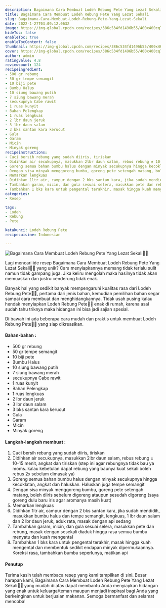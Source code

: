 ```yaml
---
description: Bagaimana Cara Membuat Lodeh Rebung Pete Yang Lezat Sekali"
title: Bagaimana Cara Membuat Lodeh Rebung Pete Yang Lezat Sekali
slug: Bagaimana-Cara-Membuat-Lodeh-Rebung-Pete-Yang-Lezat-Sekali
date: 2022-1-27T03:09:12.063Z
image: https://img-global.cpcdn.com/recipes/386c534fd1496b55/400x400cq70/photo.jpg
hideToc: false
enableToc: true
enableTocContent: false
thumbnail: https://img-global.cpcdn.com/recipes/386c534fd1496b55/400x400cq70/photo.jpg
cover: https://img-global.cpcdn.com/recipes/386c534fd1496b55/400x400cq70/photo.jpg
author: admin
ratingvalue: 4.8
reviewcount: 124
recipeingredient:
- 500 gr rebung
- 50 gr tempe semangit
- 10 biji pete
- Bumbu Halus
- 10 siung bawang putih
- 7 siung bawang merah
- secukupnya Cabe rawit
- 1 ruas kunyit
- Bahan Pelengkap
- 1 ruas lengkuas
- 2 lbr daun jeruk
- 3 lbr daun salam
- 3 bks santan kara kerucut
- Gula
- Garam
- Micin
- Minyak goreng
recipeinstructions:
- Cuci bersih rebung yang sudah diiris, tiriskan
- Didihkan air secukupnya, masukkan 2lbr daun salam, rebus rebung ± 10-15 menit, angkat dan tiriskan (step ini agar rebungnya tidak bau ya moms..kalau kebetulan dapat rebung yang baunya kuat sekali boleh rebus 2x sebelum dimasak ya)
- Goreng semua bahan bumbu halus dengan minyak secukupnya hingga kecoklatan, angkat dan haluskan. Haluskan juga tempe semangit
- Dengan sisa minyak menggoreng bumbu, goreng pete setengah matang, boleh diiris sebelum digoreng ataupun sesudah digoreng (saya goreng dulu baru iris agar aromanya masih kuat)
- Memarkan lengkuas
- Didihkan 1ltr air, campur dengan 2 bks santan kara, jika sudah mendidih, masukkan bumbu halus dan tempe semangit, lengkuas, 1 lbr daun salam dan 2 lbr daun jeruk, aduk rata, masak dengan api sedang
- Tambahkan garam, micin, dan gula sesuai selera, masukkan pete dan rebung, masak dengan sesekali diaduk hingga rasa semua bumbu menyatu dan kuah mengental
- Tambahkan 1 bks kara untuk pengental terakhir, masak hingga kuah mengental dan membentuk sedikit endapan minyak dipermukaannya. Koreksi rasa, tambahkan bumbu seperlunya, matikan api
categories:
- Resep

tags:
- Lodeh
- Rebung
- Pete

katakunci: Lodeh Rebung Pete
recipecuisine: Indonesian

---
```


![Bagaimana Cara Membuat Lodeh Rebung Pete Yang Lezat Sekali👩‍🍳](https://img-global.cpcdn.com/recipes/386c534fd1496b55/400x400cq70/photo.jpg)

Lagi mencari ide resep Bagaimana Cara Membuat Lodeh Rebung Pete Yang Lezat Sekali👩‍🍳 yang unik? Cara menyiapkannya memang tidak terlalu sulit namun tidak gampang juga. Jika keliru mengolah maka hasilnya tidak akan memuaskan dan justru cenderung tidak enak.

Banyak hal yang sedikit banyak mempengaruhi kualitas rasa dari Lodeh Rebung Pete👩‍🍳, pertama dari jenis bahan, kemudian pemilihan bahan segar sampai cara membuat dan menghidangkannya. Tidak usah pusing kalau hendak menyiapkan Lodeh Rebung Pete👩‍🍳 enak di rumah, karena asal sudah tahu triknya maka hidangan ini bisa jadi sajian spesial.

Di bawah ini ada beberapa cara mudah dan praktis untuk membuat Lodeh Rebung Pete👩‍🍳 yang siap dikreasikan.

<!--inarticleads1-->

#### Bahan-bahan :

- 500 gr rebung
- 50 gr tempe semangit
- 10 biji pete
- Bumbu Halus
- 10 siung bawang putih
- 7 siung bawang merah
- secukupnya Cabe rawit
- 1 ruas kunyit
- Bahan Pelengkap
- 1 ruas lengkuas
- 2 lbr daun jeruk
- 3 lbr daun salam
- 3 bks santan kara kerucut
- Gula
- Garam
- Micin
- Minyak goreng

<!--inarticleads2-->

#### Langkah-langkah membuat :

1. Cuci bersih rebung yang sudah diiris, tiriskan
1. Didihkan air secukupnya, masukkan 2lbr daun salam, rebus rebung ± 10-15 menit, angkat dan tiriskan (step ini agar rebungnya tidak bau ya moms..kalau kebetulan dapat rebung yang baunya kuat sekali boleh rebus 2x sebelum dimasak ya)
1. Goreng semua bahan bumbu halus dengan minyak secukupnya hingga kecoklatan, angkat dan haluskan. Haluskan juga tempe semangit
1. Dengan sisa minyak menggoreng bumbu, goreng pete setengah matang, boleh diiris sebelum digoreng ataupun sesudah digoreng (saya goreng dulu baru iris agar aromanya masih kuat)
1. Memarkan lengkuas
1. Didihkan 1ltr air, campur dengan 2 bks santan kara, jika sudah mendidih, masukkan bumbu halus dan tempe semangit, lengkuas, 1 lbr daun salam dan 2 lbr daun jeruk, aduk rata, masak dengan api sedang
1. Tambahkan garam, micin, dan gula sesuai selera, masukkan pete dan rebung, masak dengan sesekali diaduk hingga rasa semua bumbu menyatu dan kuah mengental
1. Tambahkan 1 bks kara untuk pengental terakhir, masak hingga kuah mengental dan membentuk sedikit endapan minyak dipermukaannya. Koreksi rasa, tambahkan bumbu seperlunya, matikan api

#### Penutup

Terima kasih telah membaca resep yang kami tampilkan di sini. Besar harapan kami, Bagaimana Cara Membuat Lodeh Rebung Pete Yang Lezat Sekali👩‍🍳 yang mudah di atas dapat membantu Anda menyiapkan hidangan yang enak untuk keluarga/teman maupun menjadi inspirasi bagi Anda yang berkeinginan untuk berjualan makanan. Semoga bermanfaat dan selamat mencoba!